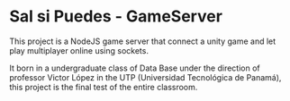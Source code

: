 # Sal si Puedes - GameServer
This project is a NodeJS game server that connect a unity game and let play multiplayer online using sockets.

It born in a undergraduate class of Data Base under the direction of professor Victor López in the UTP (Universidad
Tecnológica de Panamá), this project is the final test of the entire classroom. 

